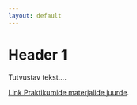 ```yaml
---
layout: default
---
```


# [](#header-1)Header 1

Tutvustav tekst....

[Link Praktikumide materjalide juurde](praktikumid).
